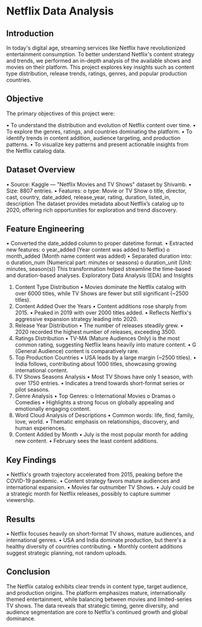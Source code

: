 # Netflix Data Analysis

## Introduction

In today's digital age, streaming services like Netflix have revolutionized entertainment consumption. To better understand Netflix's content strategy and trends, we performed an in-depth analysis of the available shows and movies on their platform. This project explores key insights such as content type distribution, release trends, ratings, genres, and popular production countries.

## Objective

The primary objectives of this project were:

•	To understand the distribution and evolution of Netflix content over time.
•	To explore the genres, ratings, and countries dominating the platform.
•	To identify trends in content addition, audience targeting, and production patterns.
•	To visualize key patterns and present actionable insights from the Netflix catalog data.

## Dataset Overview

•	Source: Kaggle — "Netflix Movies and TV Shows" dataset by Shivamb.
•	Size: 8807 entries.
•	Features:
o	type: Movie or TV Show
o	title, director, cast, country, date_added, release_year, rating, duration, listed_in, description
The dataset provides metadata about Netflix’s catalog up to 2020, offering rich opportunities for exploration and trend discovery.

## Feature Engineering

•	Converted the date_added column to proper datetime format.
•	Extracted new features:
o	year_added (Year content was added to Netflix)
o	month_added (Month name content was added)
•	Separated duration into:
o	duration_num (Numerical part: minutes or seasons)
o	duration_unit (Unit: minutes, season(s))
This transformation helped streamline the time-based and duration-based analyses.
Exploratory Data Analysis (EDA) and Insights
1. Content Type Distribution
•	Movies dominate the Netflix catalog with over 6000 titles, while TV Shows are fewer but still significant (~2500 titles).
2. Content Added Over the Years
•	Content additions rose sharply from 2015.
•	Peaked in 2019 with over 2000 titles added.
•	Reflects Netflix's aggressive expansion strategy leading into 2020.
3. Release Year Distribution
•	The number of releases steadily grew.
•	2020 recorded the highest number of releases, exceeding 3500.
4. Ratings Distribution
•	TV-MA (Mature Audiences Only) is the most common rating, suggesting Netflix leans heavily into mature content.
•	G (General Audience) content is comparatively rare.
5. Top Production Countries
•	USA leads by a large margin (~2500 titles).
•	India follows, contributing about 1000 titles, showcasing growing international content.
6. TV Shows Seasons Analysis
•	Most TV Shows have only 1 season, with over 1750 entries.
•	Indicates a trend towards short-format series or pilot seasons.
7. Genre Analysis
•	Top Genres:
o	International Movies
o	Dramas
o	Comedies
•	Highlights a strong focus on globally appealing and emotionally engaging content.
8. Word Cloud Analysis of Descriptions
•	Common words: life, find, family, love, world.
•	Thematic emphasis on relationships, discovery, and human experiences.
9. Content Added by Month
•	July is the most popular month for adding new content.
•	February sees the least content additions.

## Key Findings

•	Netflix's growth trajectory accelerated from 2015, peaking before the COVID-19 pandemic.
•	Content strategy favors mature audiences and international expansion.
•	Movies far outnumber TV Shows.
•	July could be a strategic month for Netflix releases, possibly to capture summer viewership.

## Results

•	Netflix focuses heavily on short-format TV shows, mature audiences, and international genres.
•	USA and India dominate production, but there's a healthy diversity of countries contributing.
•	Monthly content additions suggest strategic planning, not random uploads.

## Conclusion

The Netflix catalog exhibits clear trends in content type, target audience, and production origins. The platform emphasizes mature, internationally themed entertainment, while balancing between movies and limited-series TV shows. The data reveals that strategic timing, genre diversity, and audience segmentation are core to Netflix's continued growth and global dominance.

